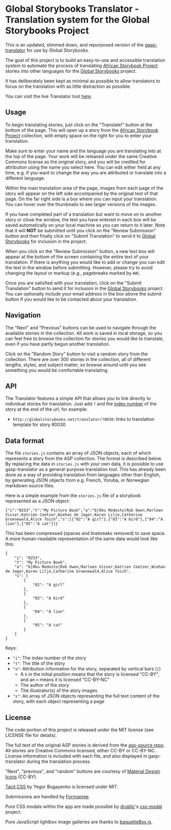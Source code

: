 # Global Storybooks Translator - Translation system for the Global Storybooks Project

This is an updated, slimmed down, and repurposed version of the [gasp-translator](https://github.com/dohliam/gasp-translator) for use by Global Storybooks.

The goal of this project is to build an easy-to-use and accessible translation system to automate the process of translating [African Storybook Project](http://africanstorybook.org/) stories into other languages for the [Global Storybooks](http://globalstorybooks.net) project.

It has deliberately been kept as minimal as possible to allow translators to focus on the translation with as little distraction as possible.

You can visit the live Translator tool [here](http://globalstorybooks.net/translator).

## Usage

To begin translating stories, just click on the "Translate!" button at the bottom of the page. This will open up a story from the [African Storybook Project](http://africanstorybook.org/) collection, with empty space on the right for you to enter your translation.

Make sure to enter your name and the language you are translating into at the top of the page. Your work will be released under the same Creative Commons license as the original story, and you will be credited for attribution using the name you select here. You can edit either field at any time, e.g. if you want to change the way you are attributed or translate into a different language.

Within the main translation area of the page, images from each page of the story will appear on the left side accompanied by the original text of that page. On the far right side is a box where you can input your translation. You can hover over the thumbnails to see larger versions of the images.

If you have completed part of a translation but want to move on to another story or close the window, the text you have entered in each box will be saved automatically on your local machine so you can return to it later. Note that it will __NOT__ be submitted until you click on the "Review Submission" button and then finally click on "Submit Translation" to send it to [Global Storybooks](http://globalstorybooks.net) for inclusion in the project.

When you click on the "Review Submission" button, a new text box will appear at the bottom of the screen containing the entire text of your translation. If there is anything you would like to add or change you can edit the text in the window before submitting. However, please try to avoid changing the layout or markup (e.g., pagebreaks marked by `##`).

Once you are satisfied with your translation, click on the "Submit Translation" button to send it for inclusion in the [Global Storybooks](http://globalstorybooks.net) project. You can optionally include your email address in the box above the submit button if you would like to be contacted about your translation.

## Navigation

The "Next" and "Previous" buttons can be used to navigate through the available stories in the collection. All work is saved in local storage, so you can feel free to browse the collection for stories you would like to translate, even if you have partly begun another translation.

Click on the "Random Story" button to visit a random story from the collection. There are over 300 stories in the collection, all of different lengths, styles, and subject matter, so browse around until you see something you would be comfortable translating.

## API

The Translator features a simple API that allows you to link directly to individual stories for translation. Just add `?` and the [index number](https://global-asp.github.io/stories/master.html) of the story at the end of the url, for example:

* `http://globalstorybooks.net/translator/?0030`: links to translation template for story #0030

## Data format

The file `stories.js` contains an array of JSON objects, each of which represents a story from the ASP collection. The format is described below. By replacing the data in `stories.js` with your own data, it is possible to use gasp-translator as a general-purpose translation tool. This has already been done as a way of providing translation from languages other than English, by generating JSON objects from e.g. French, Yoruba, or Norwegian markdown source files.

Here is a simple example from the `stories.js` file of a storybook represented as a JSON object:

    {"i":"0253","t":"My Picture Book","a":"b|Oku Modesto|Rob Owen,Marleen Visser,Katrien Coetzer,Wiehan de Jager,Karen Lilje,Catherine Groenewald,Alice Toich","s":[{"02":"A girl"},{"03":"A bird"},{"04":"A lion"},{"05":"A cat"}]}

This has been compressed (spaces and linebreaks removed) to save space. A more human-readable representation of the same data would look like this:

    {
        "i": "0253",
        "t": "My Picture Book",
        "a": "b|Oku Modesto|Rob Owen,Marleen Visser,Katrien Coetzer,Wiehan de Jager,Karen Lilje,Catherine Groenewald,Alice Toich",
        "s": [
            {
                "02": "A girl"
            },
            {
                "03": "A bird"
            },
            {
                "04": "A lion"
            },
            {
                "05": "A cat"
            }
        ]
    }

Keys:
* `"i"`: The index number of the story
* `"t"`: The title of the story
* `"a"`: Attribution information for the story, separated by vertical bars (`|`)
    * A `b` in the initial position means that the story is licensed "CC-BY", and an `n` means it is licensed "CC-BY-NC"
    * The author of the story
    * The illustrator(s) of the story images
* `"s"`: An array of JSON objects representing the full text content of the story, with each object representing a page



## License

The code portion of this project is released under the MIT license (see LICENSE file for details).

The full text of the original ASP stories is derived from the [asp-source repo](https://github.com/global-asp/asp-source). All stories are Creative Commons licensed, either CC-BY or CC-BY-NC. License information is included with each file, and also displayed in gasp-translator during the translation process.

"Next", "previous", and "random" buttons are courtesy of [Material Design Icons](https://github.com/google/material-design-icons) (CC-BY).

[Tacit CSS](https://github.com/yegor256/tacit/) by Yegor Bugayenko is licensed under MIT.

Submissions are handled by [Formspree](http://formspree.io/).

Pure CSS modals within the app are made possible by [drublic](https://github.com/drublic)'s [css-modal](https://github.com/drublic/css-modal) project.

Pure JavaScript lightbox image galleries are thanks to [baguetteBox.js](https://github.com/feimosi/baguetteBox.js).
